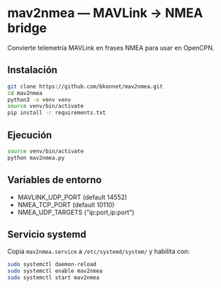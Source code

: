 # mav2nmea — MAVLink → NMEA bridge

Convierte telemetría MAVLink en frases NMEA para usar en OpenCPN.

## Instalación

```bash
git clone https://github.com/bkonnet/mav2nmea.git
cd mav2nmea
python3 -m venv venv
source venv/bin/activate
pip install -r requirements.txt
```

## Ejecución

```bash
source venv/bin/activate
python mav2nmea.py
```

## Variables de entorno

- MAVLINK_UDP_PORT (default 14552)
- NMEA_TCP_PORT (default 10110)
- NMEA_UDP_TARGETS ("ip:port,ip:port")

## Servicio systemd

Copia `mav2nmea.service` a `/etc/systemd/system/` y habilita con:

```bash
sudo systemctl daemon-reload
sudo systemctl enable mav2nmea
sudo systemctl start mav2nmea
```

